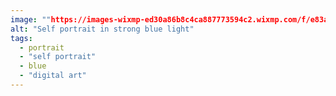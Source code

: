 ```yaml
---
image: ""https://images-wixmp-ed30a86b8c4ca887773594c2.wixmp.com/f/e83a41f0-1127-4c89-9388-cca19c024bde/ddjb4ax-84980c64-d3fc-4a0e-b365-acc7b0bb0d3f.jpg?token=eyJ0eXAiOiJKV1QiLCJhbGciOiJIUzI1NiJ9.eyJzdWIiOiJ1cm46YXBwOjdlMGQxODg5ODIyNjQzNzNhNWYwZDQxNWVhMGQyNmUwIiwiaXNzIjoidXJuOmFwcDo3ZTBkMTg4OTgyMjY0MzczYTVmMGQ0MTVlYTBkMjZlMCIsIm9iaiI6W1t7InBhdGgiOiJcL2ZcL2U4M2E0MWYwLTExMjctNGM4OS05Mzg4LWNjYTE5YzAyNGJkZVwvZGRqYjRheC04NDk4MGM2NC1kM2ZjLTRhMGUtYjM2NS1hY2M3YjBiYjBkM2YuanBnIn1dXSwiYXVkIjpbInVybjpzZXJ2aWNlOmZpbGUuZG93bmxvYWQiXX0.rOPx2VGUN9MJ3bhCXZX8pl7ZyxLKZxPNK10BkOucKjY
alt: "Self portrait in strong blue light"
tags: 
  - portrait
  - "self portrait"
  - blue
  - "digital art"
---
```

